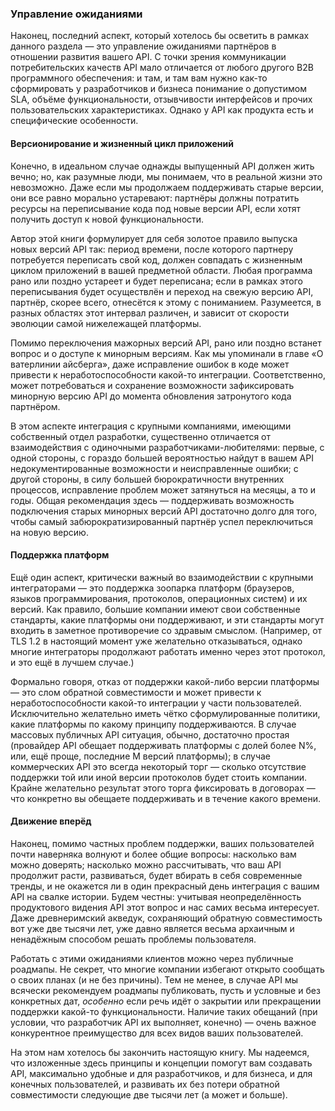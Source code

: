 ### Управление ожиданиями

Наконец, последний аспект, который хотелось бы осветить в рамках данного раздела — это управление ожиданиями партнёров в отношении развития вашего API. С точки зрения коммуникации потребительских качеств API мало отличается от любого другого B2B программного обеспечения: и там, и там вам нужно как-то сформировать у разработчиков и бизнеса понимание о допустимом SLA, объёме функциональности, отзывчивости интерфейсов и прочих пользовательских характеристиках. Однако у API как продукта есть и специфические особенности.

#### Версионирование и жизненный цикл приложений

Конечно, в идеальном случае однажды выпущенный API должен жить вечно; но, как разумные люди, мы понимаем, что в реальной жизни это невозможно. Даже если мы продолжаем поддерживать старые версии, они все равно морально устаревают: партнёры должны потратить ресурсы на переписывание кода под новые версии API, если хотят получить доступ к новой функциональности.

Автор этой книги формулирует для себя золотое правило выпуска новых версий API так: период времени, после которого партнеру потребуется переписать свой код, должен совпадать с жизненным циклом приложений в вашей предметной области. Любая программа рано или поздно устареет и будет переписана; если в рамках этого переписывания будет осуществлён и переход на свежую версию API, партнёр, скорее всего, отнесётся к этому с пониманием. Разумеется, в разных областях этот интервал различен, и зависит от скорости эволюции самой нижележащей платформы.

Помимо переключения мажорных версий API, рано или поздно встанет вопрос и о доступе к минорным версиям. Как мы упоминали в главе «О ватерлинии айсберга», даже исправление ошибок в коде может привести к неработоспособности какой-то интеграции. Соответственно, может потребоваться и сохранение возможности зафиксировать минорную версию API до момента обновления затронутого кода партнёром.

В этом аспекте интеграция с крупными компаниями, имеющими собственный отдел разработки, существенно отличается от взаимодействия с одиночными разработчиками-любителями: первые, с одной стороны, с гораздо большей вероятностью найдут в вашем API недокументированные возможности и неисправленные ошибки; с другой стороны, в силу большей бюрократичности внутренних процессов, исправление проблем может затянуться на месяцы, а то и годы. Общая рекомендация здесь — поддерживать возможность подключения старых минорных версий API достаточно долго для того, чтобы самый забюрократизированный партнёр успел переключиться на новую версию.

#### Поддержка платформ

Ещё один аспект, критически важный во взаимодействии с крупными интеграторами — это поддержка зоопарка платформ (браузеров, языков программирования, протоколов, операционных систем) и их версий. Как правило, большие компании имеют свои собственные стандарты, какие платформы они поддерживают, и эти стандарты могут входить в заметное противоречие со здравым смыслом. (Например, от TLS 1.2 в настоящий момент уже желательно отказываться, однако многие интеграторы продолжают работать именно через этот протокол, и это ещё в лучшем случае.)

Формально говоря, отказ от поддержки какой-либо версии платформы — это слом обратной совместимости и может привести к неработоспособности какой-то интеграции у части пользователей. Исключительно желательно иметь чётко сформулированные политики, какие платформы по какому принципу поддерживаются. В случае массовых публичных API ситуация, обычно, достаточно простая (провайдер API обещает поддерживать платформы с долей более N%, или, ещё проще, последние M версий платформы); в случае коммерческих API это всегда некоторый торг — сколько отсутствие поддержки той или иной версии протоколов будет стоить компании. Крайне желательно результат этого торга фиксировать в договорах — что конкретно вы обещаете поддерживать и в течение какого времени.

#### Движение вперёд

Наконец, помимо частных проблем поддержки, ваших пользователей почти наверняка волнуют и более общие вопросы: насколько вам можно доверять; насколько можно рассчитывать, что ваш API продолжит расти, развиваться, будет вбирать в себя современные тренды, и не окажется ли в один прекрасный день интеграция с вашим API на свалке истории. Будем честны: учитывая неопределённость продуктового видения API этот вопрос и нас самих весьма интересует. Даже древнеримский акведук, сохраняющий обратную совместимость вот уже две тысячи лет, уже давно является весьма архаичным и ненадёжным способом решать проблемы пользователя.

Работать с этими ожиданиями клиентов можно через публичные роадмапы. Не секрет, что многие компании избегают открыто сообщать о своих планах (и не без причины). Тем не менее, в случае API мы всячески рекомендуем роадмапы публиковать, пусть и условные и без конкретных дат, *особенно* если речь идёт о закрытии или прекращении поддержки какой-то функциональности. Наличие таких обещаний (при условии, что разработчик API их выполняет, конечно) — очень важное конкурентное преимущество для всех видов ваших пользователей.

На этом нам хотелось бы закончить настоящую книгу. Мы надеемся, что изложенные здесь принципы и концепции помогут вам создавать API, максимально удобные и для разработчиков, и для бизнеса, и для конечных пользователей, и развивать их без потери обратной совместимости следующие две тысячи лет (а может и больше).
